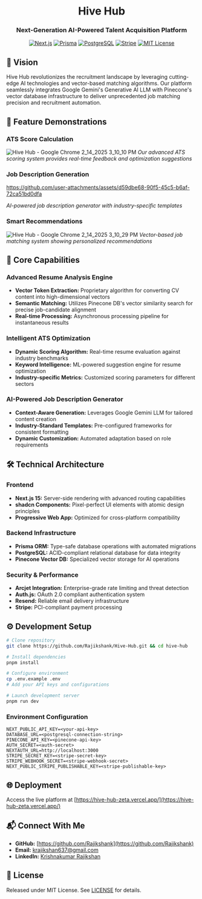 <div align="center">

# Hive Hub

### Next-Generation AI-Powered Talent Acquisition Platform

[![Next.js](https://img.shields.io/badge/Next.js-15-black?style=for-the-badge&logo=next.js)](https://nextjs.org/)
[![Prisma](https://img.shields.io/badge/Prisma-ORM-2C3440?style=for-the-badge&logo=prisma)](https://www.prisma.io/)
[![PostgreSQL](https://img.shields.io/badge/PostgreSQL-13-336791?style=for-the-badge&logo=postgresql)](https://www.postgresql.org/)
[![Stripe](https://img.shields.io/badge/Stripe-Payments-635BFF?style=for-the-badge&logo=stripe)](https://stripe.com)
[![MIT License](https://img.shields.io/badge/License-MIT-green.svg?style=for-the-badge)](https://choosealicense.com/licenses/mit/)

</div>

## 🔮 Vision

Hive Hub revolutionizes the recruitment landscape by leveraging cutting-edge AI technologies and vector-based matching algorithms. Our platform seamlessly integrates Google Gemini's Generative AI LLM with Pinecone's vector database infrastructure to deliver unprecedented job matching precision and recruitment automation.

## 🎯 Feature Demonstrations

### ATS Score Calculation
![Hive Hub - Google Chrome 2_14_2025 3_10_10 PM](https://github.com/user-attachments/assets/1a919ed7-4a6a-4f1a-b366-3285563c5ce2)
*Our advanced ATS scoring system provides real-time feedback and optimization suggestions*

### Job Description Generation


https://github.com/user-attachments/assets/d59dbe68-90f5-45c5-b6af-72ca51bd0dfa


*AI-powered job description generator with industry-specific templates*

### Smart Recommendations
![Hive Hub - Google Chrome 2_14_2025 3_10_29 PM](https://github.com/user-attachments/assets/a301b0c7-483c-49ac-b86f-a09a0fe18cfc)
*Vector-based job matching system showing personalized recommendations*

## 🚀 Core Capabilities

### Advanced Resume Analysis Engine
- **Vector Token Extraction:** Proprietary algorithm for converting CV content into high-dimensional vectors
- **Semantic Matching:** Utilizes Pinecone DB's vector similarity search for precise job-candidate alignment
- **Real-time Processing:** Asynchronous processing pipeline for instantaneous results

### Intelligent ATS Optimization
- **Dynamic Scoring Algorithm:** Real-time resume evaluation against industry benchmarks
- **Keyword Intelligence:** ML-powered suggestion engine for resume optimization
- **Industry-specific Metrics:** Customized scoring parameters for different sectors

### AI-Powered Job Description Generator
- **Context-Aware Generation:** Leverages Google Gemini LLM for tailored content creation
- **Industry-Standard Templates:** Pre-configured frameworks for consistent formatting
- **Dynamic Customization:** Automated adaptation based on role requirements

 

## 🛠️ Technical Architecture

### Frontend 
- **Next.js 15:** Server-side rendering with advanced routing capabilities
- **shadcn Components:** Pixel-perfect UI elements with atomic design principles
- **Progressive Web App:** Optimized for cross-platform compatibility

### Backend Infrastructure
- **Prisma ORM:** Type-safe database operations with automated migrations
- **PostgreSQL:** ACID-compliant relational database for data integrity
- **Pinecone Vector DB:** Specialized vector storage for AI operations

### Security & Performance
- **Arcjet Integration:** Enterprise-grade rate limiting and threat detection
- **Auth.js:** OAuth 2.0 compliant authentication system
- **Resend:** Reliable email delivery infrastructure
- **Stripe:** PCI-compliant payment processing

## ⚙️ Development Setup

```bash
# Clone repository
git clone https://github.com/Rajikshank/Hive-Hub.git && cd hive-hub

# Install dependencies
pnpm install

# Configure environment
cp .env.example .env
# Add your API keys and configurations

# Launch development server
pnpm run dev
```

### Environment Configuration
```env
NEXT_PUBLIC_API_KEY=<your-api-key>
DATABASE_URL=<postgresql-connection-string>
PINECONE_API_KEY=<pinecone-api-key>
AUTH_SECRET=<auth-secret>
NEXTAUTH_URL=http://localhost:3000
STRIPE_SECRET_KEY=<stripe-secret-key>
STRIPE_WEBHOOK_SECRET=<stripe-webhook-secret>
NEXT_PUBLIC_STRIPE_PUBLISHABLE_KEY=<stripe-publishable-key>
```

## 🌐 Deployment

Access the live platform at [https://hive-hub-zeta.vercel.app/](https://hive-hub-zeta.vercel.app/)

## 📬 Connect With Me

- **GitHub:** [https://github.com/Rajikshank](https://github.com/Rajikshank)
- **Email:** [krajikshan637@gmail.com](mailto:krajikshan637@gmail.com)
- **LinkedIn:** [Krishnakumar Rajikshan](https://www.linkedin.com/in/krishnakumar-rajikshan-4853861a5/)

## 📄 License

Released under MIT License. See [LICENSE](LICENSE) for details.
